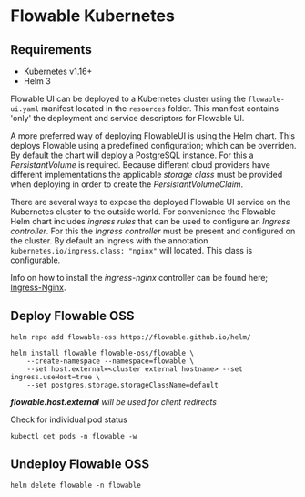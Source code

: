 # Flowable Kubernetes

## Requirements

* Kubernetes v1.16+
* Helm 3

Flowable UI can be deployed to a Kubernetes cluster using the `flowable-ui.yaml` manifest located in the `resources` folder.
This manifest contains 'only' the deployment and service descriptors for Flowable UI. 

A more preferred way of deploying FlowableUI is using the Helm chart. This deploys Flowable using a predefined configuration; which can be overriden.
By default the chart will deploy a PostgreSQL instance. For this a *PersistantVolume* is required. Because different cloud providers have different implementations the applicable *storage class* must be provided when deploying in order to create the *PersistantVolumeClaim*.

There are several ways to expose the deployed Flowable UI service on the Kubernetes cluster to the outside world.
For convenience the Flowable Helm chart includes *ingress rules* that can be used to configure an *Ingress controller*. For this the *Ingress controller* must be present and configured on the cluster.
By default an Ingress with the annotation `kubernetes.io/ingress.class: "nginx"` will located. This class is configurable.

Info on how to install the *ingress-nginx* controller can be found here; 
[Ingress-Nginx](https://github.com/kubernetes/ingress-nginx/tree/main/charts/ingress-nginx).


## Deploy Flowable OSS

```console
helm repo add flowable-oss https://flowable.github.io/helm/
```
```console
helm install flowable flowable-oss/flowable \
    --create-namespace --namespace=flowable \
    --set host.external=<cluster external hostname> --set ingress.useHost=true \
    --set postgres.storage.storageClassName=default
```

***flowable.host.external** will be used for client redirects*  

Check for individual pod status

```console
kubectl get pods -n flowable -w
```

## Undeploy Flowable OSS

```console
helm delete flowable -n flowable
```